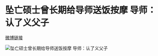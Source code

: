 # 坠亡硕士曾长期给导师送饭按摩 导师：认了义父子

[微博链接](https://news.sina.cn/sh/2018-04-04/detail-ifyswxnq2280305.d.html?from=singlemessage)


![坠亡硕士曾长期给导师送饭按摩 导师：认了义父子](img/新京报2.jpg)
